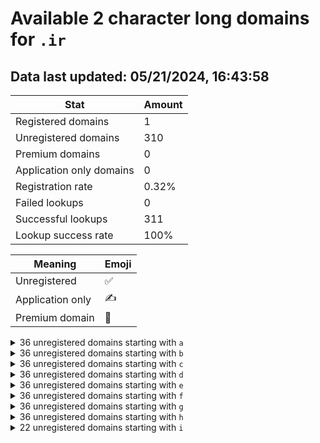 # Available 2 character long domains for `.ir`

## Data last updated: 05/21/2024, 16:43:58

|Stat|Amount|
|--|--|
|Registered domains|1|
|Unregistered domains|310|
|Premium domains|0|
|Application only domains|0|
|Registration rate|0.32%|
|Failed lookups|0|
|Successful lookups|311|
|Lookup success rate|100%|


|Meaning|Emoji|
|--|--|
|Unregistered|:white_check_mark:|
|Application only|:writing_hand:|
|Premium domain|:gem:|

<details>
<summary>36 unregistered domains starting with <bold><code>a</code></bold></summary>

|Type|Domain|
|--|--|
|:white_check_mark:|`a0.ir`|
|:white_check_mark:|`a1.ir`|
|:white_check_mark:|`a2.ir`|
|:white_check_mark:|`a3.ir`|
|:white_check_mark:|`a4.ir`|
|:white_check_mark:|`a5.ir`|
|:white_check_mark:|`a6.ir`|
|:white_check_mark:|`a7.ir`|
|:white_check_mark:|`a8.ir`|
|:white_check_mark:|`a9.ir`|
|:white_check_mark:|`aa.ir`|
|:white_check_mark:|`ab.ir`|
|:white_check_mark:|`ac.ir`|
|:white_check_mark:|`ad.ir`|
|:white_check_mark:|`ae.ir`|
|:white_check_mark:|`af.ir`|
|:white_check_mark:|`ag.ir`|
|:white_check_mark:|`ah.ir`|
|:white_check_mark:|`ai.ir`|
|:white_check_mark:|`aj.ir`|
|:white_check_mark:|`ak.ir`|
|:white_check_mark:|`al.ir`|
|:white_check_mark:|`am.ir`|
|:white_check_mark:|`an.ir`|
|:white_check_mark:|`ao.ir`|
|:white_check_mark:|`ap.ir`|
|:white_check_mark:|`aq.ir`|
|:white_check_mark:|`ar.ir`|
|:white_check_mark:|`as.ir`|
|:white_check_mark:|`at.ir`|
|:white_check_mark:|`au.ir`|
|:white_check_mark:|`av.ir`|
|:white_check_mark:|`aw.ir`|
|:white_check_mark:|`ax.ir`|
|:white_check_mark:|`ay.ir`|
|:white_check_mark:|`az.ir`|
</details>
<details>
<summary>36 unregistered domains starting with <bold><code>b</code></bold></summary>

|Type|Domain|
|--|--|
|:white_check_mark:|`b0.ir`|
|:white_check_mark:|`b1.ir`|
|:white_check_mark:|`b2.ir`|
|:white_check_mark:|`b3.ir`|
|:white_check_mark:|`b4.ir`|
|:white_check_mark:|`b5.ir`|
|:white_check_mark:|`b6.ir`|
|:white_check_mark:|`b7.ir`|
|:white_check_mark:|`b8.ir`|
|:white_check_mark:|`b9.ir`|
|:white_check_mark:|`ba.ir`|
|:white_check_mark:|`bb.ir`|
|:white_check_mark:|`bc.ir`|
|:white_check_mark:|`bd.ir`|
|:white_check_mark:|`be.ir`|
|:white_check_mark:|`bf.ir`|
|:white_check_mark:|`bg.ir`|
|:white_check_mark:|`bh.ir`|
|:white_check_mark:|`bi.ir`|
|:white_check_mark:|`bj.ir`|
|:white_check_mark:|`bk.ir`|
|:white_check_mark:|`bl.ir`|
|:white_check_mark:|`bm.ir`|
|:white_check_mark:|`bn.ir`|
|:white_check_mark:|`bo.ir`|
|:white_check_mark:|`bp.ir`|
|:white_check_mark:|`bq.ir`|
|:white_check_mark:|`br.ir`|
|:white_check_mark:|`bs.ir`|
|:white_check_mark:|`bt.ir`|
|:white_check_mark:|`bu.ir`|
|:white_check_mark:|`bv.ir`|
|:white_check_mark:|`bw.ir`|
|:white_check_mark:|`bx.ir`|
|:white_check_mark:|`by.ir`|
|:white_check_mark:|`bz.ir`|
</details>
<details>
<summary>36 unregistered domains starting with <bold><code>c</code></bold></summary>

|Type|Domain|
|--|--|
|:white_check_mark:|`c0.ir`|
|:white_check_mark:|`c1.ir`|
|:white_check_mark:|`c2.ir`|
|:white_check_mark:|`c3.ir`|
|:white_check_mark:|`c4.ir`|
|:white_check_mark:|`c5.ir`|
|:white_check_mark:|`c6.ir`|
|:white_check_mark:|`c7.ir`|
|:white_check_mark:|`c8.ir`|
|:white_check_mark:|`c9.ir`|
|:white_check_mark:|`ca.ir`|
|:white_check_mark:|`cb.ir`|
|:white_check_mark:|`cc.ir`|
|:white_check_mark:|`cd.ir`|
|:white_check_mark:|`ce.ir`|
|:white_check_mark:|`cf.ir`|
|:white_check_mark:|`cg.ir`|
|:white_check_mark:|`ch.ir`|
|:white_check_mark:|`ci.ir`|
|:white_check_mark:|`cj.ir`|
|:white_check_mark:|`ck.ir`|
|:white_check_mark:|`cl.ir`|
|:white_check_mark:|`cm.ir`|
|:white_check_mark:|`cn.ir`|
|:white_check_mark:|`co.ir`|
|:white_check_mark:|`cp.ir`|
|:white_check_mark:|`cq.ir`|
|:white_check_mark:|`cr.ir`|
|:white_check_mark:|`cs.ir`|
|:white_check_mark:|`ct.ir`|
|:white_check_mark:|`cu.ir`|
|:white_check_mark:|`cv.ir`|
|:white_check_mark:|`cw.ir`|
|:white_check_mark:|`cx.ir`|
|:white_check_mark:|`cy.ir`|
|:white_check_mark:|`cz.ir`|
</details>
<details>
<summary>36 unregistered domains starting with <bold><code>d</code></bold></summary>

|Type|Domain|
|--|--|
|:white_check_mark:|`d0.ir`|
|:white_check_mark:|`d1.ir`|
|:white_check_mark:|`d2.ir`|
|:white_check_mark:|`d3.ir`|
|:white_check_mark:|`d4.ir`|
|:white_check_mark:|`d5.ir`|
|:white_check_mark:|`d6.ir`|
|:white_check_mark:|`d7.ir`|
|:white_check_mark:|`d8.ir`|
|:white_check_mark:|`d9.ir`|
|:white_check_mark:|`da.ir`|
|:white_check_mark:|`db.ir`|
|:white_check_mark:|`dc.ir`|
|:white_check_mark:|`dd.ir`|
|:white_check_mark:|`de.ir`|
|:white_check_mark:|`df.ir`|
|:white_check_mark:|`dg.ir`|
|:white_check_mark:|`dh.ir`|
|:white_check_mark:|`di.ir`|
|:white_check_mark:|`dj.ir`|
|:white_check_mark:|`dk.ir`|
|:white_check_mark:|`dl.ir`|
|:white_check_mark:|`dm.ir`|
|:white_check_mark:|`dn.ir`|
|:white_check_mark:|`do.ir`|
|:white_check_mark:|`dp.ir`|
|:white_check_mark:|`dq.ir`|
|:white_check_mark:|`dr.ir`|
|:white_check_mark:|`ds.ir`|
|:white_check_mark:|`dt.ir`|
|:white_check_mark:|`du.ir`|
|:white_check_mark:|`dv.ir`|
|:white_check_mark:|`dw.ir`|
|:white_check_mark:|`dx.ir`|
|:white_check_mark:|`dy.ir`|
|:white_check_mark:|`dz.ir`|
</details>
<details>
<summary>36 unregistered domains starting with <bold><code>e</code></bold></summary>

|Type|Domain|
|--|--|
|:white_check_mark:|`e0.ir`|
|:white_check_mark:|`e1.ir`|
|:white_check_mark:|`e2.ir`|
|:white_check_mark:|`e3.ir`|
|:white_check_mark:|`e4.ir`|
|:white_check_mark:|`e5.ir`|
|:white_check_mark:|`e6.ir`|
|:white_check_mark:|`e7.ir`|
|:white_check_mark:|`e8.ir`|
|:white_check_mark:|`e9.ir`|
|:white_check_mark:|`ea.ir`|
|:white_check_mark:|`eb.ir`|
|:white_check_mark:|`ec.ir`|
|:white_check_mark:|`ed.ir`|
|:white_check_mark:|`ee.ir`|
|:white_check_mark:|`ef.ir`|
|:white_check_mark:|`eg.ir`|
|:white_check_mark:|`eh.ir`|
|:white_check_mark:|`ei.ir`|
|:white_check_mark:|`ej.ir`|
|:white_check_mark:|`ek.ir`|
|:white_check_mark:|`el.ir`|
|:white_check_mark:|`em.ir`|
|:white_check_mark:|`en.ir`|
|:white_check_mark:|`eo.ir`|
|:white_check_mark:|`ep.ir`|
|:white_check_mark:|`eq.ir`|
|:white_check_mark:|`er.ir`|
|:white_check_mark:|`es.ir`|
|:white_check_mark:|`et.ir`|
|:white_check_mark:|`eu.ir`|
|:white_check_mark:|`ev.ir`|
|:white_check_mark:|`ew.ir`|
|:white_check_mark:|`ex.ir`|
|:white_check_mark:|`ey.ir`|
|:white_check_mark:|`ez.ir`|
</details>
<details>
<summary>36 unregistered domains starting with <bold><code>f</code></bold></summary>

|Type|Domain|
|--|--|
|:white_check_mark:|`f0.ir`|
|:white_check_mark:|`f1.ir`|
|:white_check_mark:|`f2.ir`|
|:white_check_mark:|`f3.ir`|
|:white_check_mark:|`f4.ir`|
|:white_check_mark:|`f5.ir`|
|:white_check_mark:|`f6.ir`|
|:white_check_mark:|`f7.ir`|
|:white_check_mark:|`f8.ir`|
|:white_check_mark:|`f9.ir`|
|:white_check_mark:|`fa.ir`|
|:white_check_mark:|`fb.ir`|
|:white_check_mark:|`fc.ir`|
|:white_check_mark:|`fd.ir`|
|:white_check_mark:|`fe.ir`|
|:white_check_mark:|`ff.ir`|
|:white_check_mark:|`fg.ir`|
|:white_check_mark:|`fh.ir`|
|:white_check_mark:|`fi.ir`|
|:white_check_mark:|`fj.ir`|
|:white_check_mark:|`fk.ir`|
|:white_check_mark:|`fl.ir`|
|:white_check_mark:|`fm.ir`|
|:white_check_mark:|`fn.ir`|
|:white_check_mark:|`fo.ir`|
|:white_check_mark:|`fp.ir`|
|:white_check_mark:|`fq.ir`|
|:white_check_mark:|`fr.ir`|
|:white_check_mark:|`fs.ir`|
|:white_check_mark:|`ft.ir`|
|:white_check_mark:|`fu.ir`|
|:white_check_mark:|`fv.ir`|
|:white_check_mark:|`fw.ir`|
|:white_check_mark:|`fx.ir`|
|:white_check_mark:|`fy.ir`|
|:white_check_mark:|`fz.ir`|
</details>
<details>
<summary>36 unregistered domains starting with <bold><code>g</code></bold></summary>

|Type|Domain|
|--|--|
|:white_check_mark:|`g0.ir`|
|:white_check_mark:|`g1.ir`|
|:white_check_mark:|`g2.ir`|
|:white_check_mark:|`g3.ir`|
|:white_check_mark:|`g4.ir`|
|:white_check_mark:|`g5.ir`|
|:white_check_mark:|`g6.ir`|
|:white_check_mark:|`g7.ir`|
|:white_check_mark:|`g8.ir`|
|:white_check_mark:|`g9.ir`|
|:white_check_mark:|`ga.ir`|
|:white_check_mark:|`gb.ir`|
|:white_check_mark:|`gc.ir`|
|:white_check_mark:|`gd.ir`|
|:white_check_mark:|`ge.ir`|
|:white_check_mark:|`gf.ir`|
|:white_check_mark:|`gg.ir`|
|:white_check_mark:|`gh.ir`|
|:white_check_mark:|`gi.ir`|
|:white_check_mark:|`gj.ir`|
|:white_check_mark:|`gk.ir`|
|:white_check_mark:|`gl.ir`|
|:white_check_mark:|`gm.ir`|
|:white_check_mark:|`gn.ir`|
|:white_check_mark:|`go.ir`|
|:white_check_mark:|`gp.ir`|
|:white_check_mark:|`gq.ir`|
|:white_check_mark:|`gr.ir`|
|:white_check_mark:|`gs.ir`|
|:white_check_mark:|`gt.ir`|
|:white_check_mark:|`gu.ir`|
|:white_check_mark:|`gv.ir`|
|:white_check_mark:|`gw.ir`|
|:white_check_mark:|`gx.ir`|
|:white_check_mark:|`gy.ir`|
|:white_check_mark:|`gz.ir`|
</details>
<details>
<summary>36 unregistered domains starting with <bold><code>h</code></bold></summary>

|Type|Domain|
|--|--|
|:white_check_mark:|`h0.ir`|
|:white_check_mark:|`h1.ir`|
|:white_check_mark:|`h2.ir`|
|:white_check_mark:|`h3.ir`|
|:white_check_mark:|`h4.ir`|
|:white_check_mark:|`h5.ir`|
|:white_check_mark:|`h6.ir`|
|:white_check_mark:|`h7.ir`|
|:white_check_mark:|`h8.ir`|
|:white_check_mark:|`h9.ir`|
|:white_check_mark:|`ha.ir`|
|:white_check_mark:|`hb.ir`|
|:white_check_mark:|`hc.ir`|
|:white_check_mark:|`hd.ir`|
|:white_check_mark:|`he.ir`|
|:white_check_mark:|`hf.ir`|
|:white_check_mark:|`hg.ir`|
|:white_check_mark:|`hh.ir`|
|:white_check_mark:|`hi.ir`|
|:white_check_mark:|`hj.ir`|
|:white_check_mark:|`hk.ir`|
|:white_check_mark:|`hl.ir`|
|:white_check_mark:|`hm.ir`|
|:white_check_mark:|`hn.ir`|
|:white_check_mark:|`ho.ir`|
|:white_check_mark:|`hp.ir`|
|:white_check_mark:|`hq.ir`|
|:white_check_mark:|`hr.ir`|
|:white_check_mark:|`hs.ir`|
|:white_check_mark:|`ht.ir`|
|:white_check_mark:|`hu.ir`|
|:white_check_mark:|`hv.ir`|
|:white_check_mark:|`hw.ir`|
|:white_check_mark:|`hx.ir`|
|:white_check_mark:|`hy.ir`|
|:white_check_mark:|`hz.ir`|
</details>
<details>
<summary>22 unregistered domains starting with <bold><code>i</code></bold></summary>

|Type|Domain|
|--|--|
|:white_check_mark:|`ia.ir`|
|:white_check_mark:|`ib.ir`|
|:white_check_mark:|`ic.ir`|
|:white_check_mark:|`id.ir`|
|:white_check_mark:|`ie.ir`|
|:white_check_mark:|`if.ir`|
|:white_check_mark:|`ig.ir`|
|:white_check_mark:|`ih.ir`|
|:white_check_mark:|`ii.ir`|
|:white_check_mark:|`ij.ir`|
|:white_check_mark:|`ik.ir`|
|:white_check_mark:|`il.ir`|
|:white_check_mark:|`im.ir`|
|:white_check_mark:|`in.ir`|
|:white_check_mark:|`io.ir`|
|:white_check_mark:|`ip.ir`|
|:white_check_mark:|`iq.ir`|
|:white_check_mark:|`is.ir`|
|:white_check_mark:|`it.ir`|
|:white_check_mark:|`iu.ir`|
|:white_check_mark:|`iv.ir`|
|:white_check_mark:|`iw.ir`|
</details>